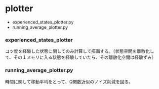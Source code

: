 # plotter

* experienced_states_plotter.py
* running_average_plotter.py

### experienced_states_plotter
コツ度を経験した状態に関してのみ計算して描画する。（状態空間を離散化して、その１メモリに入る状態を経験していたら、その離散化空間は経験ずみ）

### running_average_plotter.py
時間に関して移動平均をとって、Q関数近似のノイズ削減を図る。